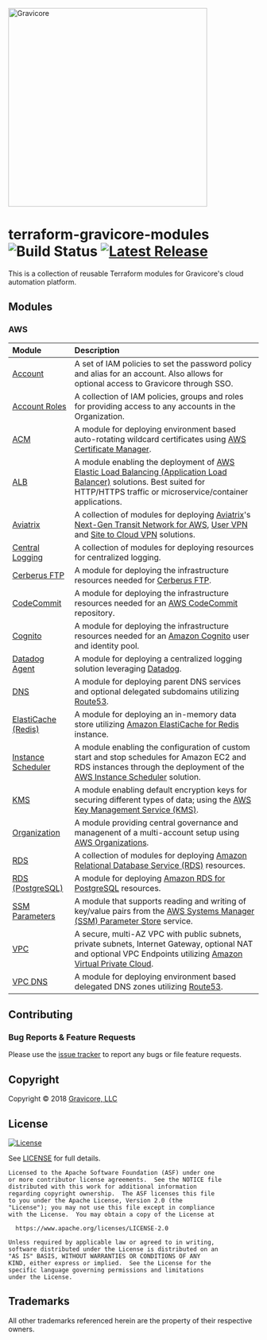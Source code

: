 <a href="http://gravicore.io"><img src="https://docs.google.com/uc?id=1w7JERRtb2FlhqTE5KERM1Yu3bImmfypP" alt="Gravicore" width="400"></a>

# terraform-gravicore-modules ![Build Status](https://img.shields.io/badge/build-undefined-lightgrey.svg) [![Latest Release](https://img.shields.io/github/release/gravicore/terraform-gravicore-modules.svg)](https://github.com/gravicore/terraform-gravicore-modules/releases/latest)

This is a collection of reusable Terraform modules for Gravicore's cloud automation platform.

## Modules

### AWS

| Module                                       | Description                                                                                                                                                                                                                                                                                                                                |
| :------------------------------------------- | :----------------------------------------------------------------------------------------------------------------------------------------------------------------------------------------------------------------------------------------------------------------------------------------------------------------------------------------- |
| [Account](aws/account)                       | A set of IAM policies to set the password policy and alias for an account. Also allows for optional access to Gravicore through SSO.                                                                                                                                                                                                       |
| [Account Roles](aws/account-roles)           | A collection of IAM policies, groups and roles for providing access to any accounts in the Organization.                                                                                                                                                                                                                                   |
| [ACM](aws/acm)                               | A module for deploying environment based auto-rotating wildcard certificates using [AWS Certificate Manager](https://aws.amazon.com/certificate-manager/).                                                                                                                                                                                 |
| [ALB](aws/alb)                               | A module enabling the deployment of [AWS Elastic Load Balancing (Application Load Balancer)](https://aws.amazon.com/elasticloadbalancing//) solutions. Best suited for HTTP/HTTPS traffic or microservice/container applications.                                                                                                          |
| [Aviatrix](aws/aviatrix)                     | A collection of modules for deploying [Aviatrix](https://www.aviatrix.com)'s [Next-Gen Transit Network for AWS](https://www.aviatrix.com/solutions/next-gen-transit-network-aws.php), [User VPN](https://www.aviatrix.com/solutions/user-vpn.php) and [Site to Cloud VPN](https://www.aviatrix.com/solutions/site-to-cloud.php) solutions. |
| [Central Logging](aws/central-logging)       | A collection of modules for deploying resources for centralized logging.                                                                                                                                                                                                                                                                   |
| [Cerberus FTP](aws/cerberus)                 | A module for deploying the infrastructure resources needed for [Cerberus FTP](https://www.cerberusftp.com/).                                                                                                                                                                                                                               |
| [CodeCommit](aws/codecommit)                 | A module for deploying the infrastructure resources needed for an [AWS CodeCommit](https://aws.amazon.com/codecommit/) repository.                                                                                                                                                                                                         |
| [Cognito](aws/cognito)                       | A module for deploying the infrastructure resources needed for an [Amazon Cognito](https://aws.amazon.com/cognito/) user and identity pool.                                                                                                                                                                                                |
| [Datadog Agent](aws/datadog-agent)           | A module for deploying a centralized logging solution leveraging [Datadog](https://www.datadoghq.com/).                                                                                                                                                                                                                                    |
| [DNS](aws/dns)                               | A module for deploying parent DNS services and optional delegated subdomains utilizing [Route53](https://aws.amazon.com/route53/).                                                                                                                                                                                                         |
| [ElastiCache (Redis)](aws/elasticache-redis) | A module for deploying an in-memory data store utilizing [Amazon ElastiCache for Redis](https://aws.amazon.com/elasticache/redis/) instance.                                                                                                                                                                                               |
| [Instance Scheduler](aws/instance-scheduler) | A module enabling the configuration of custom start and stop schedules for Amazon EC2 and RDS instances through the deployment of the [AWS Instance Scheduler](https://aws.amazon.com/solutions/instance-scheduler/) solution.                                                                                                             |
| [KMS](aws/kms)                               | A module enabling default encryption keys for securing different types of data; using the [AWS Key Management Service (KMS)](https://aws.amazon.com/kms/).                                                                                                                                                                                 |
| [Organization](aws/organization)             | A module providing central governance and managenent of a multi-account setup using [AWS Organizations](https://aws.amazon.com/organizations/).                                                                                                                                                                                            |
| [RDS](aws/rds)                               | A collection of modules for deploying [Amazon Relational Database Service (RDS)](https://aws.amazon.com/rds/) resources.                                                                                                                                                                                                                   |
| [RDS (PostgreSQL)](aws/rds-postgres)         | A module for deploying [Amazon RDS for PostgreSQL](https://aws.amazon.com/rds/postgresql/) resources.                                                                                                                                                                                                                                      |
| [SSM Parameters](aws/parameters)             | A module that supports reading and writing of key/value pairs from the [AWS Systems Manager (SSM) Parameter Store](https://aws.amazon.com/systems-manager/features/#Parameter_Store) service.                                                                                                                                              |
| [VPC](aws/vpc)                               | A secure, multi-AZ VPC with public subnets, private subnets, Internet Gateway, optional NAT and optional VPC Endpoints utilizing [Amazon Virtual Private Cloud](https://aws.amazon.com/vpc/).                                                                                                                                              |
| [VPC DNS](aws/vpc-dns)                       | A module for deploying environment based delegated DNS zones utilizing [Route53](https://aws.amazon.com/route53/).                                                                                                                                                                                                                         |

## Contributing

### Bug Reports & Feature Requests

Please use the [issue tracker](https://github.com/gravicore/terraform-gravicore-modules/issues) to report any bugs or file feature requests.

## Copyright

Copyright © 2018 [Gravicore, LLC](http://gravicore.io)

## License

[![License](https://img.shields.io/badge/License-Apache%202.0-blue.svg)](https://opensource.org/licenses/Apache-2.0)

See [LICENSE](LICENSE) for full details.

    Licensed to the Apache Software Foundation (ASF) under one
    or more contributor license agreements.  See the NOTICE file
    distributed with this work for additional information
    regarding copyright ownership.  The ASF licenses this file
    to you under the Apache License, Version 2.0 (the
    "License"); you may not use this file except in compliance
    with the License.  You may obtain a copy of the License at

      https://www.apache.org/licenses/LICENSE-2.0

    Unless required by applicable law or agreed to in writing,
    software distributed under the License is distributed on an
    "AS IS" BASIS, WITHOUT WARRANTIES OR CONDITIONS OF ANY
    KIND, either express or implied.  See the License for the
    specific language governing permissions and limitations
    under the License.

## Trademarks

All other trademarks referenced herein are the property of their respective owners.
